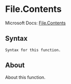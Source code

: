 ---
---

# File.Contents

Microsoft Docs: [File.Contents](https://docs.microsoft.com/en-us/powerquery-m/file-contents)

## Syntax

```powerquery-m
Syntax for this function.
```

## About

About this function.


